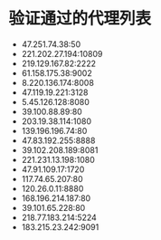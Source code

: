 # 验证通过的代理列表

 - 47.251.74.38:50
 - 221.202.27.194:10809
 - 219.129.167.82:2222
 - 61.158.175.38:9002
 - 8.220.136.174:8008
 - 47.119.19.221:3128
 - 5.45.126.128:8080
 - 39.100.88.89:80
 - 203.19.38.114:1080
 - 139.196.196.74:80
 - 47.83.192.255:8888
 - 39.102.208.189:8081
 - 221.231.13.198:1080
 - 47.91.109.17:1720
 - 117.74.65.207:80
 - 120.26.0.11:8880
 - 168.196.214.187:80
 - 39.101.65.228:80
 - 218.77.183.214:5224
 - 183.215.23.242:9091

